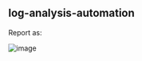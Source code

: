 ## log-analysis-automation


Report as: 


![image](https://github.com/imrangthub/log-analysis-automation/assets/32607915/29e191fb-a92c-4426-82bc-ba9c0e82cbaf)
